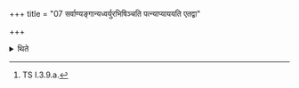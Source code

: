 +++
title = "07 सर्वाण्यङ्गान्यध्वर्युरभिषिञ्चति पत्न्याप्याययति एतद्वा"

+++

<details><summary>थिते</summary>

7. The Adhvaryu pours water on all the limbs (of the animal); the wife of the sacrificer causes them to swell; or the other way round; (he does it) with (one of the following following formulae in the sequence) in accordance with the characteristic mark (i.e. word meaning a particular limb) vāk te āpyāyatām...[^1]  


[^1]: TS I.3.9.a.
</details>
